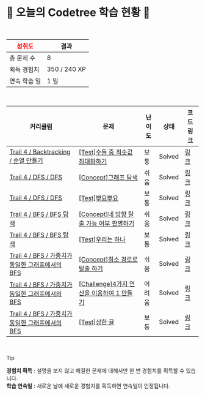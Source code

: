 # 🌲 오늘의 Codetree 학습 현황 🌲

<br />

| <span style="color:red;display:block;text-align:center;"> **성취도**</span> | 결과 |
|---|---|
| 총 문제 수 | 8 |
| 획득 경험치 | 350 / 240 XP |
| 연속 학습 일 | 1 일 |

<br />

|커리큘럼|문제|난이도|상태|코드 링크|
|---|---|---|---|---|
|[Trail 4 / Backtracking / 순열 만들기](https://https://en.codetree.ai/trail-info/intermediate-low/)|[[Test]수들 중 최솟값 최대화하기](https://https://en.codetree.ai/trails/complete/curated-cards/test-maximin-of-numbers/)|보통|Solved|[링크](https://github.com/leejungyeon811/codetree/blob/main/250114/%EC%88%98%EB%93%A4%20%EC%A4%91%20%EC%B5%9C%EC%86%9F%EA%B0%92%20%EC%B5%9C%EB%8C%80%ED%99%94%ED%95%98%EA%B8%B0/maximin-of-numbers.cpp)|
|[Trail 4 / DFS / DFS](https://https://en.codetree.ai/trail-info/intermediate-low/)|[[Concept]그래프 탐색](https://https://en.codetree.ai/trails/complete/curated-cards/intro-graph-traversal/)|쉬움|Solved|[링크](https://github.com/leejungyeon811/codetree/blob/main/250114/%EA%B7%B8%EB%9E%98%ED%94%84%20%ED%83%90%EC%83%89/graph-traversal.cpp)|
|[Trail 4 / DFS / DFS](https://https://en.codetree.ai/trail-info/intermediate-low/)|[[Test]뿌요뿌요](https://https://en.codetree.ai/trails/complete/curated-cards/test-puyo-puyo/)|보통|Solved|[링크](https://github.com/leejungyeon811/codetree/blob/main/250114/%EB%BF%8C%EC%9A%94%EB%BF%8C%EC%9A%94/puyo-puyo.cpp)|
|[Trail 4 / BFS / BFS 탐색](https://https://en.codetree.ai/trail-info/intermediate-low/)|[[Concept]네 방향 탈출 가능 여부 판별하기](https://https://en.codetree.ai/trails/complete/curated-cards/intro-determine-escapableness-with-4-ways/)|쉬움|Solved|[링크](https://github.com/leejungyeon811/codetree/blob/main/250114/%EB%84%A4%20%EB%B0%A9%ED%96%A5%20%ED%83%88%EC%B6%9C%20%EA%B0%80%EB%8A%A5%20%EC%97%AC%EB%B6%80%20%ED%8C%90%EB%B3%84%ED%95%98%EA%B8%B0/determine-escapableness-with-4-ways.cpp)|
|[Trail 4 / BFS / BFS 탐색](https://https://en.codetree.ai/trail-info/intermediate-low/)|[[Test]우리는 하나](https://https://en.codetree.ai/trails/complete/curated-cards/test-we-are-the-one/)|보통|Solved|[링크](https://github.com/leejungyeon811/codetree/blob/main/250114/%EC%9A%B0%EB%A6%AC%EB%8A%94%20%ED%95%98%EB%82%98/we-are-the-one.cpp)|
|[Trail 4 / BFS / 가중치가 동일한 그래프에서의 BFS](https://https://en.codetree.ai/trail-info/intermediate-low/)|[[Concept]최소 경로로 탈출 하기](https://https://en.codetree.ai/trails/complete/curated-cards/intro-escape-with-min-distance/)|쉬움|Solved|[링크](https://github.com/leejungyeon811/codetree/blob/main/250114/%EC%B5%9C%EC%86%8C%20%EA%B2%BD%EB%A1%9C%EB%A1%9C%20%ED%83%88%EC%B6%9C%20%ED%95%98%EA%B8%B0/escape-with-min-distance.cpp)|
|[Trail 4 / BFS / 가중치가 동일한 그래프에서의 BFS](https://https://en.codetree.ai/trail-info/intermediate-low/)|[[Challenge]4가지 연산을 이용하여 1 만들기](https://https://en.codetree.ai/trails/complete/curated-cards/challenge-make-one-using-four-operations/)|어려움|Solved|[링크](https://github.com/leejungyeon811/codetree/blob/main/250114/4%EA%B0%80%EC%A7%80%20%EC%97%B0%EC%82%B0%EC%9D%84%20%EC%9D%B4%EC%9A%A9%ED%95%98%EC%97%AC%201%20%EB%A7%8C%EB%93%A4%EA%B8%B0/make-one-using-four-operations.cpp)|
|[Trail 4 / BFS / 가중치가 동일한 그래프에서의 BFS](https://https://en.codetree.ai/trail-info/intermediate-low/)|[[Test]상한 귤](https://https://en.codetree.ai/trails/complete/curated-cards/test-oranges-have-gone-bad/)|보통|Solved|[링크](https://github.com/leejungyeon811/codetree/blob/main/250114/%EC%83%81%ED%95%9C%20%EA%B7%A4/oranges-have-gone-bad.cpp)|


<br />

> [!TIP]
> **경험치 획득** : 설명을 보지 않고 해결한 문제에 대해서만 한 번 경험치를 획득할 수 있습니다.  
> **학습 연속일** : 새로운 날에 새로운 경험치를 획득하면 연속일이 인정됩니다.

